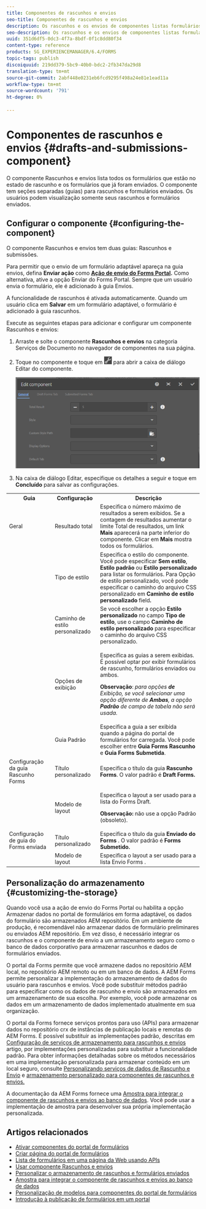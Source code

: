 ```yaml
---
title: Componentes de rascunhos e envios
seo-title: Componentes de rascunhos e envios
description: Os rascunhos e os envios de componentes listas formulários que estão no estado de rascunho e já foram enviados. Você pode personalizar a aparência e o estilo do componente.
seo-description: Os rascunhos e os envios de componentes listas formulários que estão no estado de rascunho e já foram enviados. Você pode personalizar a aparência e o estilo do componente.
uuid: 351d6df5-0dc3-4f7a-8bdf-0f1c8dd80f34
content-type: reference
products: SG_EXPERIENCEMANAGER/6.4/FORMS
topic-tags: publish
discoiquuid: 219dd379-5bc9-40b0-bdc2-2fb347da29d8
translation-type: tm+mt
source-git-commit: 2abf448e0231eb6fcd9295f498a24e81e1ead11a
workflow-type: tm+mt
source-wordcount: '791'
ht-degree: 0%

---
```



# Componentes de rascunhos e envios {#drafts-and-submissions-component}

O componente Rascunhos e envios lista todos os formulários que estão no estado de rascunho e os formulários que já foram enviados. O componente tem seções separadas (guias) para rascunhos e formulários enviados. Os usuários podem visualização somente seus rascunhos e formulários enviados.

## Configurar o componente {#configuring-the-component}

O componente Rascunhos e envios tem duas guias: Rascunhos e submissões.

Para permitir que o envio de um formulário adaptável apareça na guia envios, defina **Enviar ação** como **[Ação de envio do Forms Portal](/help/forms/using/configuring-submit-actions.md).** Como alternativa, ative a opção Enviar do Forms Portal. Sempre que um usuário envia o formulário, ele é adicionado à guia Envios.

A funcionalidade de rascunhos é ativada automaticamente. Quando um usuário clica em **Salvar** em um formulário adaptável, o formulário é adicionado à guia rascunhos.

Execute as seguintes etapas para adicionar e configurar um componente Rascunhos e envios:

1. Arraste e solte o componente **Rascunhos e envios** na categoria Serviços de Documento no navegador de componentes na sua página.
1. Toque no componente e toque em ![settings_icon](assets/settings_icon.png) para abrir a caixa de diálogo Editar do componente.

   ![Componente Rascunhos e envio](assets/drafts-submissions-edit.png)

1. Na caixa de diálogo Editar, especifique os detalhes a seguir e toque em **Concluído** para salvar as configurações.

<table>
 <tbody>
  <tr>
   <th>Guia</th>
   <th>Configuração</th>
   <th>Descrição</th>
  </tr>
  <tr>
   <td>Geral</td>
   <td>Resultado total</td>
   <td>Especifica o número máximo de resultados a serem exibidos. Se a contagem de resultados aumentar o limite Total de resultados, um link <strong>Mais </strong>aparecerá na parte inferior do componente. Clicar em <strong>Mais </strong>mostra todos os formulários. </td>
  </tr>
  <tr>
   <td> </td>
   <td>Tipo de estilo</td>
   <td>Especifica o estilo do componente. Você pode especificar <strong>Sem estilo</strong>, <strong>Estilo padrão</strong> ou <strong>Estilo personalizado</strong> para listar os formulários. Para Opção de estilo personalizado, você pode especificar o caminho do arquivo CSS personalizado em <strong>Caminho de estilo personalizado </strong>field<strong>.</strong></td>
  </tr>
  <tr>
   <td> </td>
   <td>Caminho de estilo personalizado</td>
   <td>Se você escolher a opção <strong>Estilo personalizado</strong> no campo <strong>Tipo de estilo</strong>, use o campo <strong>Caminho de estilo personalizado</strong> para especificar o caminho do arquivo CSS personalizado. </td>
  </tr>
  <tr>
   <td> </td>
   <td>Opções de exibição</td>
   <td><p>Especifica as guias a serem exibidas. É possível optar por exibir formulários de rascunho, formulários enviados ou ambos. </p> <p><strong>Observação</strong>:<em> para opções <strong> de </strong>Exibição, se você selecionar uma opção diferente de  <strong>Ambas</strong>, a opção  <strong>Padrão </strong> de campo de tabela não será usada.</em></p> </td>
  </tr>
  <tr>
   <td> </td>
   <td>Guia Padrão</td>
   <td>Especifica a guia a ser exibida quando a página do portal de formulários for carregada. Você pode escolher entre <strong>Guia Forms Rascunho</strong> e <strong>Guia Forms Submetida</strong>.</td>
  </tr>
  <tr>
   <td>Configuração da guia Rascunho Forms</td>
   <td>Título personalizado</td>
   <td>Especifica o título da guia <strong>Rascunho Forms</strong>. O valor padrão é <strong>Draft Forms.</strong></td>
  </tr>
  <tr>
   <td> </td>
   <td>Modelo de layout</td>
   <td><p>Especifica o layout a ser usado para a lista do Forms Draft.</p> <p><strong>Observação: </strong> não use a opção Padrão (obsoleto).<br /> </p> </td>
  </tr>
  <tr>
   <td>Configuração de guia do Forms enviada</td>
   <td>Título personalizado </td>
   <td>Especifica o título da guia <strong>Enviado do Forms </strong>. O valor padrão é <strong>Forms Submetido.</strong></td>
  </tr>
  <tr>
   <td> </td>
   <td>Modelo de layout</td>
   <td>Especifica o layout a ser usado para a lista Envio Forms<strong> </strong>. </td>
  </tr>
 </tbody>
</table>

## Personalização do armazenamento {#customizing-the-storage}

Quando você usa a ação de envio do Forms Portal ou habilita a opção Armazenar dados no portal de formulários em forma adaptável, os dados do formulário são armazenados AEM repositório. Em um ambiente de produção, é recomendável não armazenar dados de formulário preliminares ou enviados AEM repositório. Em vez disso, é necessário integrar os rascunhos e o componente de envio a um armazenamento seguro como o banco de dados corporativo para armazenar rascunhos e dados de formulários enviados.

O portal da Forms permite que você armazene dados no repositório AEM local, no repositório AEM remoto ou em um banco de dados. A AEM Forms permite personalizar a implementação do armazenamento de dados do usuário para rascunhos e envios. Você pode substituir métodos padrão para especificar como os dados de rascunho e envio são armazenados em um armazenamento de sua escolha. Por exemplo, você pode armazenar os dados em um armazenamento de dados implementado atualmente em sua organização.

O portal da Forms fornece serviços prontos para uso (APIs) para armazenar dados no repositório crx de instâncias de publicação locais e remotas do AEM Forms. É possível substituir as implementações padrão, descritas em [Configuração de serviços de armazenamento para rascunhos e envios](/help/forms/using/configuring-draft-submission-storage.md) artigo, por implementações personalizadas para substituir a funcionalidade padrão. Para obter informações detalhadas sobre os métodos necessários em uma implementação personalizada para armazenar conteúdo em um local seguro, consulte [Personalizando serviços de dados de Rascunho e Envio](/help/forms/using/custom-draft-submission-data-services.md) e [armazenamento personalizado para componentes de rascunhos e envios.](/help/forms/using/adding-custom-storage-provider-forms.md)

A documentação da AEM Forms fornece uma [Amostra para integrar o componente de rascunhos e envios ao banco de dados](https://helpx.adobe.com/in/experience-manager/6-4/forms/using/integrate-draft-submission-database.html). Você pode usar a implementação de amostra para desenvolver sua própria implementação personalizada.

## Artigos relacionados

* [Ativar componentes do portal de formulários](/help/forms/using/enabling-forms-portal-components.md)
* [Criar página do portal de formulários](/help/forms/using/creating-form-portal-page.md)
* [Lista de formulários em uma página da Web usando APIs](/help/forms/using/listing-forms-webpage-using-apis.md)
* [Usar componente Rascunhos e envios](/help/forms/using/draft-submission-component.md)
* [Personalizar o armazenamento de rascunhos e formulários enviados](/help/forms/using/draft-submission-component.md)
* [Amostra para integrar o componente de rascunhos e envios ao banco de dados](/help/forms/using/integrate-draft-submission-database.md)
* [Personalização de modelos para componentes do portal de formulários](/help/forms/using/customizing-templates-forms-portal-components.md)
* [Introdução à publicação de formulários em um portal](/help/forms/using/introduction-publishing-forms.md)
